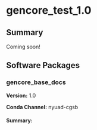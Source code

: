 # gencore_test_1.0
## Summary

Coming soon!

## Software Packages

### gencore_base_docs
**Version:** 1.0

**Conda Channel:** nyuad-cgsb

#### Summary:




